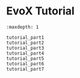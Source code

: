 # EvoX Tutorial

```{toctree}
:maxdepth: 1

tutorial_part1
tutorial_part2
tutorial_part3
tutorial_part4
tutorial_part5
tutorial_part6
tutorial_part7
```